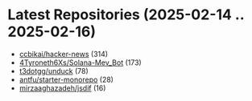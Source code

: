 # Latest Repositories (2025-02-14 .. 2025-02-16)

- [ccbikai/hacker-news](https://github.com/ccbikai/hacker-news) (314)
- [4Tyroneth6Xs/Solana-Mev_Bot](https://github.com/4Tyroneth6Xs/Solana-Mev_Bot) (173)
- [t3dotgg/unduck](https://github.com/t3dotgg/unduck) (78)
- [antfu/starter-monorepo](https://github.com/antfu/starter-monorepo) (28)
- [mirzaaghazadeh/jsdif](https://github.com/mirzaaghazadeh/jsdif) (16)
